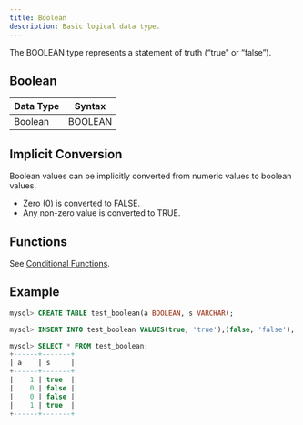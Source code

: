 ```yaml
---
title: Boolean
description: Basic logical data type.
---
```


The BOOLEAN type represents a statement of truth (“true” or “false”).

## Boolean

| Data Type        | Syntax   |
| -----------------| -------- |
| Boolean          | BOOLEAN

## Implicit Conversion

Boolean values can be implicitly converted from numeric values to boolean values.
* Zero (0) is converted to FALSE.
* Any non-zero value is converted to TRUE.

## Functions

See [Conditional Functions](/doc/reference/functions/conditional-functions).

## Example

```sql title='mysql>'
mysql> CREATE TABLE test_boolean(a BOOLEAN, s VARCHAR);

mysql> INSERT INTO test_boolean VALUES(true, 'true'),(false, 'false'), (0, 'false'),(10, 'true');

mysql> SELECT * FROM test_boolean;
+------+-------+
| a    | s     |
+------+-------+
|    1 | true  |
|    0 | false |
|    0 | false |
|    1 | true  |
+------+-------+
```
